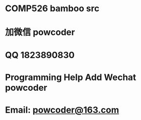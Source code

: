 # COMP526 bamboo src
# 加微信 powcoder

# QQ 1823890830

# Programming Help Add Wechat powcoder

# Email: powcoder@163.com

